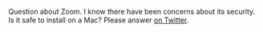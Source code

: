 Question about Zoom. I know there have been concerns about its security. Is it safe to install on a Mac? Please answer <a href="https://twitter.com/davewiner/status/1251851837898215424">on Twitter</a>. 
